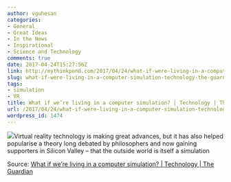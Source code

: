 ```yaml
---
author: vguhesan
categories:
- General
- Great Ideas
- In the News
- Inspirational
- Science and Technology
comments: true
date: 2017-04-24T15:27:56Z
link: http://mythinkpond.com/2017/04/24/what-if-were-living-in-a-computer-simulation-technology-the-guardian/
slug: what-if-were-living-in-a-computer-simulation-technology-the-guardian
tags:
- simulation
- VR
title: What if we’re living in a computer simulation? | Technology | The Guardian
url: /2017/04/24/what-if-were-living-in-a-computer-simulation-technology-the-guardian/
wordpress_id: 1474
---
```


[![](https://i.guim.co.uk/img/media/6a7e7c19ac79a3b9be199f8c5798a813107a5b90/0_0_1930_1158/master/1930.jpg?w=300&q=55&auto=format&usm=12&fit=max&s=85e6a8e12d37b3885dff8a5fd5ca19d2)](https://www.theguardian.com/technology/2017/apr/22/what-if-were-living-in-a-computer-simulation-the-matrix-elon-musk)Virtual reality technology is making great advances, but it has also helped popularise a theory long debated by philosophers and now gaining supporters in Silicon Valley – that the outside world is itself a simulation

Source: [What if we’re living in a computer simulation? | Technology | The Guardian](https://www.theguardian.com/technology/2017/apr/22/what-if-were-living-in-a-computer-simulation-the-matrix-elon-musk)
